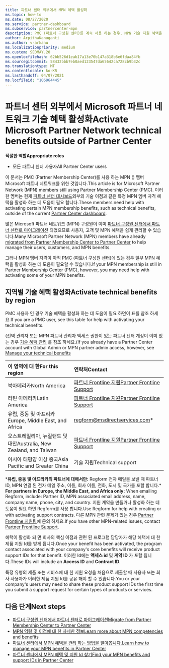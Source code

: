 ```yaml
---
title: 파트너 센터 외부에서 MPN 혜택 활성화
ms.topic: how-to
ms.date: 08/27/2020
ms.service: partner-dashboard
ms.subservice: partnercenter-mpn
description: PMC (파트너 구성원 센터)를 계속 사용 하는 경우, MPN 기술 지원 혜택을 활성화 하 고 혜택 지원 Id를 제공 하기 위해 연락할 사람에 대해 알아보세요.
author: ArpithaKanuganti
ms.author: v-arkanu
ms.localizationpriority: medium
ms.custom: SEOMAY.20
ms.openlocfilehash: 62bb526d1eab17a13e70b147a318b6e6fdaa84fb
ms.sourcegitcommit: 58432bbb7eb0aed123547da65642ca728cb9b32c
ms.translationtype: MT
ms.contentlocale: ko-KR
ms.lasthandoff: 04/07/2021
ms.locfileid: "106964445"
---
```

# <a name="activate-microsoft-partner-network-technical-benefits-outside-of-partner-center"></a><span data-ttu-id="de0ce-103">파트너 센터 외부에서 Microsoft 파트너 네트워크 기술 혜택 활성화</span><span class="sxs-lookup"><span data-stu-id="de0ce-103">Activate Microsoft Partner Network technical benefits outside of Partner Center</span></span>


<span data-ttu-id="de0ce-104">**적절한 역할**</span><span class="sxs-lookup"><span data-stu-id="de0ce-104">**Appropriate roles**</span></span>

- <span data-ttu-id="de0ce-105">모든 파트너 센터 사용자</span><span class="sxs-lookup"><span data-stu-id="de0ce-105">All Partner Center users</span></span>

<span data-ttu-id="de0ce-106">이 문서는 PMC (Partner Membership Center)를 사용 하는 MPN () 멤버 Microsoft 파트너 네트워크를 위한 것입니다.</span><span class="sxs-lookup"><span data-stu-id="de0ce-106">This article is for Microsoft Partner Network (MPN) members still using Partner Membership Center (PMC).</span></span> <span data-ttu-id="de0ce-107">이러한 멤버는 현재 [파트너 센터 대시보드](https://partner.microsoft.com/dashboard)외부의 기술 이점과 같은 특정 MPN 멤버 자격 혜택을 활성화 하는 데 도움이 필요 합니다.</span><span class="sxs-lookup"><span data-stu-id="de0ce-107">These members need help with activating certain MPN membership benefits, such as technical benefits, outside of the current [Partner Center dashboard](https://partner.microsoft.com/dashboard).</span></span>

<span data-ttu-id="de0ce-108">많은 Microsoft 파트너 네트워크 (MPN) 구성원이 이미 [파트너 구성원 센터에서 파트너 센터로 마이그레이션](prepare-pmc-pc-migration.md) 되었으므로 사용자, 고객 및 MPN 혜택을 쉽게 관리할 수 있습니다.</span><span class="sxs-lookup"><span data-stu-id="de0ce-108">Many Microsoft Partner Network (MPN) members have already [migrated from Partner Membership Center to Partner Center](prepare-pmc-pc-migration.md) to help manage their users, customers, and MPN benefits.</span></span>

<span data-ttu-id="de0ce-109">그러나 MPN 멤버 자격이 아직 PMC (파트너 구성원 센터)에 있는 경우 일부 MPN 혜택을 활성화 하는 데 도움이 필요할 수 있습니다.</span><span class="sxs-lookup"><span data-stu-id="de0ce-109">If your MPN membership is still in Partner Membership Center (PMC), however, you may need help with activating some of your MPN benefits.</span></span>

## <a name="activate-technical-benefits-by-region"></a><span data-ttu-id="de0ce-110">지역별 기술 혜택 활성화</span><span class="sxs-lookup"><span data-stu-id="de0ce-110">Activate technical benefits by region</span></span>

<span data-ttu-id="de0ce-111">PMC 사용자 인 경우 기술 혜택을 활성화 하는 데 도움이 필요 하면이 표를 참조 하세요.</span><span class="sxs-lookup"><span data-stu-id="de0ce-111">If you are a PMC user, see this table for help with activating your technical benefits.</span></span>

<span data-ttu-id="de0ce-112">(전역 관리자 또는 MPN 파트너 관리자 액세스 권한이 있는 파트너 센터 계정이 이미 있는 경우 [기술 혜택 관리](https://docs.microsoft.com/partner-center/manage-your-partner-network-benefits#manage-technical-benefits) 를 참조 하세요.</span><span class="sxs-lookup"><span data-stu-id="de0ce-112">(If you already have a Partner Center account with Global Admin or MPN partner admin access, however, see [Manage your technical benefits](https://docs.microsoft.com/partner-center/manage-your-partner-network-benefits#manage-technical-benefits)</span></span>

|<span data-ttu-id="de0ce-113">이 영역에 대 한</span><span class="sxs-lookup"><span data-stu-id="de0ce-113">For this region</span></span>  | <span data-ttu-id="de0ce-114">연락처</span><span class="sxs-lookup"><span data-stu-id="de0ce-114">Contact</span></span> |
|:--------|:------------|
|<span data-ttu-id="de0ce-115">북아메리카</span><span class="sxs-lookup"><span data-stu-id="de0ce-115">North America</span></span>  | [<span data-ttu-id="de0ce-116">파트너 Frontline 지원</span><span class="sxs-lookup"><span data-stu-id="de0ce-116">Partner Frontline Support</span></span>](https://partner.microsoft.com/support?issueid=300-0042)  |
|<span data-ttu-id="de0ce-117">라틴 아메리카</span><span class="sxs-lookup"><span data-stu-id="de0ce-117">Latin America</span></span>  | [<span data-ttu-id="de0ce-118">파트너 Frontline 지원</span><span class="sxs-lookup"><span data-stu-id="de0ce-118">Partner Frontline Support</span></span>](https://partner.microsoft.com/support?issueid=300-0042)  |
|<span data-ttu-id="de0ce-119">유럽, 중동 및 아프리카</span><span class="sxs-lookup"><span data-stu-id="de0ce-119">Europe, Middle East, and Africa</span></span>  | [regform@msdirectservices.com](mailto:regform@msdirectservices.com)*  |
|<span data-ttu-id="de0ce-120">오스트레일리아, 뉴질랜드 및 대만</span><span class="sxs-lookup"><span data-stu-id="de0ce-120">Australia, New Zealand, and Taiwan</span></span>  | [<span data-ttu-id="de0ce-121">파트너 Frontline 지원</span><span class="sxs-lookup"><span data-stu-id="de0ce-121">Partner Frontline Support</span></span>](https://partner.microsoft.com/support?issueid=300-0042)  |
|<span data-ttu-id="de0ce-122">아시아 태평양 이상 중국</span><span class="sxs-lookup"><span data-stu-id="de0ce-122">Asia Pacific and Greater China</span></span>  | <span data-ttu-id="de0ce-123">기술 지원</span><span class="sxs-lookup"><span data-stu-id="de0ce-123">Technical support</span></span>  |

<span data-ttu-id="de0ce-124">\***유럽, 중동 및 아프리카의 파트너에 대해서만:** Regform 전자 메일을 보낼 때 파트너 ID, MPN 연결 된 전자 메일 주소, 이름, 회사 이름, 전화, 도시 및 국가를 포함 합니다.</span><span class="sxs-lookup"><span data-stu-id="de0ce-124">\* **For partners in Europe, the Middle East, and Africa only:** When emailing Regform, include: Partner ID, MPN associated email address, name, company name, phone, city, and country.</span></span> <span data-ttu-id="de0ce-125">지원 계약을 만들거나 활성화 하는 데 도움이 필요 하면 Regform를 사용 합니다.</span><span class="sxs-lookup"><span data-stu-id="de0ce-125">Use Regform for help with creating or with activating support contracts.</span></span> <span data-ttu-id="de0ce-126">다른 MPN 관련 문제가 있는 경우 [Partner Frontline 지원팀](https://partner.microsoft.com/support?issueid=300-0042)에 문의 하세요.</span><span class="sxs-lookup"><span data-stu-id="de0ce-126">If you have other MPN-related issues, contact [Partner Frontline Support](https://partner.microsoft.com/support?issueid=300-0042).</span></span>

<span data-ttu-id="de0ce-127">혜택이 활성화 되 면 회사의 핵심 이점과 관련 된 프로그램 담당자가 해당 혜택에 대 한 제품 지원 Id를 받게 됩니다.</span><span class="sxs-lookup"><span data-stu-id="de0ce-127">Once your benefit has been activated, the program contact associated with your company's core benefits will receive product support IDs for that benefit.</span></span> <span data-ttu-id="de0ce-128">이러한 Id에는 **액세스 id** 및 **계약 ID** 가 포함 됩니다.</span><span class="sxs-lookup"><span data-stu-id="de0ce-128">These IDs will include an **Access ID** and **Contract ID**.</span></span> 

<span data-ttu-id="de0ce-129">특정 유형의 제품 또는 서비스에 대 한 지원 요청을 처음으로 제출할 때 사용자 또는 회사 사용자가 이러한 제품 지원 Id를 공유 해야 할 수 있습니다.</span><span class="sxs-lookup"><span data-stu-id="de0ce-129">You or your company's users may need to share these product support IDs the first time you submit a support request for certain types of products or services.</span></span>

## <a name="next-steps"></a><span data-ttu-id="de0ce-130">다음 단계</span><span class="sxs-lookup"><span data-stu-id="de0ce-130">Next steps</span></span>

- [<span data-ttu-id="de0ce-131">파트너 구성원 센터에서 파트너 센터로 마이그레이션</span><span class="sxs-lookup"><span data-stu-id="de0ce-131">Migrate from Partner Membership Center to Partner Center</span></span>](prepare-pmc-pc-migration.md)
- [<span data-ttu-id="de0ce-132">MPN 역량 및 이점에 대 한 자세한 정보</span><span class="sxs-lookup"><span data-stu-id="de0ce-132">Learn more about MPN competencies and benefits</span></span>](learn-about-competencies.md)
- [<span data-ttu-id="de0ce-133">파트너 센터에서 MPN 혜택을 관리 하는 방법을 알아봅니다.</span><span class="sxs-lookup"><span data-stu-id="de0ce-133">Learn how to manage your MPN benefits in Partner Center</span></span>](manage-your-partner-network-benefits.md)
- [<span data-ttu-id="de0ce-134">파트너 센터에서 MPN 혜택 및 지원 Id 찾기</span><span class="sxs-lookup"><span data-stu-id="de0ce-134">Find your MPN benefits and support IDs in Partner Center</span></span>](mpn-find-benefits.md)
